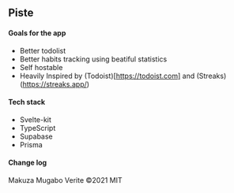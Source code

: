 ## Piste

#### Goals for the app

- Better todolist
- Better habits tracking using beatiful statistics
- Self hostable
- Heavily Inspired by (Todoist)[https://todoist.com] and (Streaks)(https://streaks.app/)

<!--
Why?

I built this app for my self since or however is in need to, I can't a fford paying great products I have to sacrifice my time. I wasn't happy with all free plans I have found on th internet.

https://github.com/mikenikles/sveltekit-prisma


To seed the database do

pnpm dlx prisma db seed

-->

#### Tech stack

- Svelte-kit
- TypeScript
- Supabase
- Prisma

#### Change log


Makuza Mugabo Verite &copy;2021 MIT
